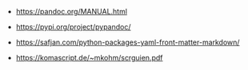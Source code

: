
- https://pandoc.org/MANUAL.html
- https://pypi.org/project/pypandoc/
- https://safjan.com/python-packages-yaml-front-matter-markdown/

- https://komascript.de/~mkohm/scrguien.pdf